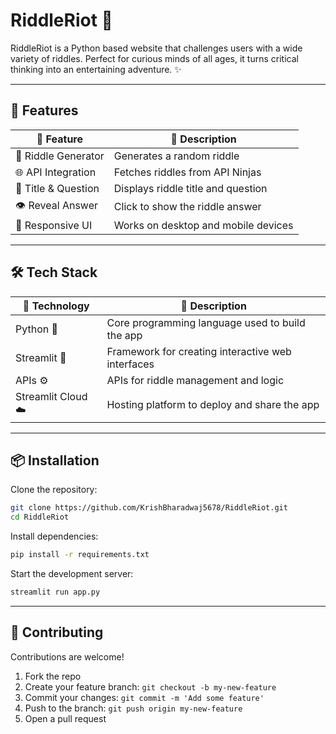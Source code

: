 # RiddleRiot 🧠

RiddleRiot is a Python based website that challenges users with a wide variety of riddles. Perfect for curious minds of all ages, it turns critical thinking into an entertaining adventure. ✨

---

## 🚀 Features

| 🧩 Feature             | 📄 Description                                 |
|------------------------|-----------------------------------------------|
| 🔘 Riddle Generator    | Generates a random riddle                     |
| 🌐 API Integration     | Fetches riddles from API Ninjas               |
| 🧠 Title & Question     | Displays riddle title and question            |
| 👁️ Reveal Answer       | Click to show the riddle answer               |
| 📱 Responsive UI       | Works on desktop and mobile devices           |

---

## 🛠️ Tech Stack

| 🔧 Technology           | 📄 Description                                      |
|------------------------|----------------------------------------------------  |
| Python 🐍              | Core programming language used to build the app     |
| Streamlit 🚀           | Framework for creating interactive web interfaces   |
| APIs ⚙️                | APIs for riddle management and logic                |
| Streamlit Cloud ☁️     | Hosting platform to deploy and share the app        |

---

## 📦 Installation

Clone the repository:

```bash
git clone https://github.com/KrishBharadwaj5678/RiddleRiot.git
cd RiddleRiot
````

Install dependencies:

```bash
pip install -r requirements.txt
```

Start the development server:

```bash
streamlit run app.py
```

---

## 🤝 Contributing

Contributions are welcome!

1. Fork the repo
2. Create your feature branch: `git checkout -b my-new-feature`
3. Commit your changes: `git commit -m 'Add some feature'`
4. Push to the branch: `git push origin my-new-feature`
5. Open a pull request
